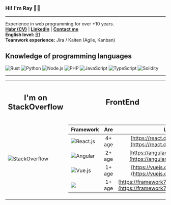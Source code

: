 ### Hi! I'm Ray 👋✨
***

Experience in web programming for over +10 years.
<br />
**[Habr (CV)](https://career.habr.com/isolution666)** |
**[LinkedIn](https://www.linkedin.com/in/inc-defina/)** | 
**[Сontact me](https://solutions-dev.netlify.app)**
<br />
**English level:** [B1](https://www.efset.org/ru/cefr/b1/)
<br />
**Teamwork experience:**  Jira / Kaiten (Agile, Kanban) 

## Knowledge of programming languages

![Rust](https://img.shields.io/badge/rust-black?style=for-the-badge&logo=rust&logoColor=8000ff)
![Python](https://img.shields.io/badge/python-black?style=for-the-badge&logo=python&logoColor=ffdf76)
![Node.js](https://img.shields.io/badge/node.js-black?style=for-the-badge&logo=Node.js&logoColor=026e00)
![PHP](https://img.shields.io/badge/php-black?style=for-the-badge&logo=php&logoColor=7a86b8)
![JavaScript](https://img.shields.io/badge/javascript-black?style=for-the-badge&logo=javascript&logoColor=efd81d)
![TypeScript](https://img.shields.io/badge/typescript-black?style=for-the-badge&logo=TypeScript&logoColor=3178c6)
![Solidity](https://img.shields.io/badge/solidity-black?style=for-the-badge&logo=solidity&logoColor=blue)

---

<table>
<tr>
<th>
  
## I'm on StackOverflow

</th>
<th>
  
## FrontEnd

</th>
<th>
  
## BackEnd 
  
</th>
</tr>
<tr>
<td>

![StackOverflow](https://github-readme-stackoverflow.vercel.app/?userID=13095882&theme=dark)

</td>
<td>
  
| Framework                                                                                                  |      Are      |                                           Link |
|------------------------------------------------------------------------------------------------------------|:-------------:|-----------------------------------------------:|
| ![React.js](https://img.shields.io/badge/react.js-mediumblue?style=for-the-badge&logo=react&logoColor=cyan)|  4+ age       |  [https://react.dev](https://react.dev)        |
| ![Angular](https://img.shields.io/badge/angular-maroon?style=for-the-badge&logo=angular&logoColor=red)     |  2+ age       |  [https://angular.io](https://angular.io)      |
| ![Vue.js](https://img.shields.io/badge/vue.js-seagreen?style=for-the-badge&logo=vue.js&logoColor=00FF7F)   |  1+ age       |  [https://vuejs.org](https://vuejs.org)        |
| ![](https://img.shields.io/badge/framework7.js-orangered?style=for-the-badge&logo=framework7&logoColor=fff)|  1+ age       |  [https://framework7.io](https://framework7.io)|

</td>
<td>

![Linux Ubuntu](https://img.shields.io/badge/ubuntu-linux-black?style=for-the-badge&logo=ubuntu&logoColor=orange)
![Nginx](https://img.shields.io/badge/nginx-server-dodgerblue?style=for-the-badge&logo=nginx&logoColor=ADFF2F)
![GraphQL](https://img.shields.io/badge/graphql-deeppink?style=for-the-badge&logo=graphql&logoColor=fff)
![Docker](https://img.shields.io/badge/docker-dodgerblue?style=for-the-badge&logo=docker&logoColor=fff)

</td>
</tr>
</table>

